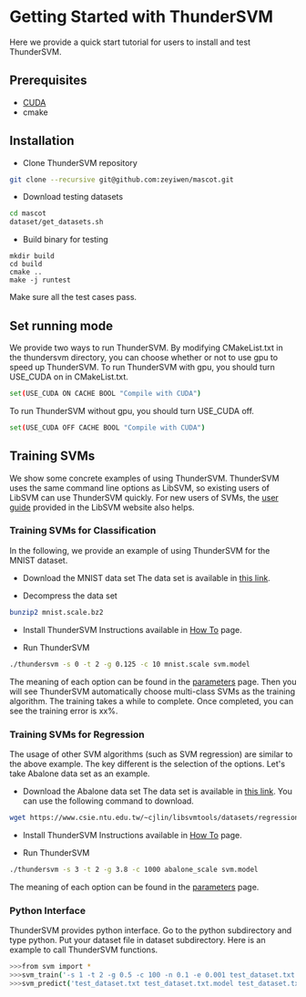 Getting Started with ThunderSVM
===============================
Here we provide a quick start tutorial for users to install and test ThunderSVM.

## Prerequisites
* [CUDA](https://developer.nvidia.com/cuda-downloads)
* cmake

## Installation
* Clone ThunderSVM repository
```bash
git clone --recursive git@github.com:zeyiwen/mascot.git
```
* Download testing datasets
```bash
cd mascot
dataset/get_datasets.sh
```
* Build binary for testing
```
mkdir build
cd build
cmake ..
make -j runtest
```
Make sure all the test cases pass.

## Set running mode
We provide two ways to run ThunderSVM. By modifying CMakeList.txt in the thundersvm directory, you can choose whether or not to use gpu to speed up ThunderSVM. To run ThunderSVM with gpu, you should turn USE_CUDA on in CMakeList.txt.
```bash
set(USE_CUDA ON CACHE BOOL "Compile with CUDA")
```
To run ThunderSVM without gpu, you should turn USE_CUDA off.
```bash
set(USE_CUDA OFF CACHE BOOL "Compile with CUDA")
```

## Training SVMs
We show some concrete examples of using ThunderSVM. ThunderSVM uses the same command line options as LibSVM, so existing users of LibSVM can use ThunderSVM quickly. For new users of SVMs, the [user guide](http://www.csie.ntu.edu.tw/~cjlin/papers/guide/guide.pdf) provided in the LibSVM website also helps. 

### Training SVMs for Classification
In the following, we provide an example of using ThunderSVM for the MNIST dataset.

* Download the MNIST data set
The data set is available in [this link](https://www.csie.ntu.edu.tw/~cjlin/libsvmtools/datasets/multiclass/mnist.scale.bz2).

* Decompress the data set
```bash
bunzip2 mnist.scale.bz2
```

* Install ThunderSVM
Instructions available in [How To](how-to.md) page.

* Run ThunderSVM
```bash
./thundersvm -s 0 -t 2 -g 0.125 -c 10 mnist.scale svm.model
```
The meaning of each option can be found in the [parameters](parameters.md) page. Then you will see ThunderSVM automatically choose multi-class SVMs as the training algorithm. The training takes a while to complete. Once completed, you can see the training error is xx%.

### Training SVMs for Regression
The usage of other SVM algorithms (such as SVM regression) are similar to the above example. The key different is the selection of the options. Let's take Abalone data set as an example.

* Download the Abalone data set
The data set is available in [this link](https://www.csie.ntu.edu.tw/~cjlin/libsvmtools/datasets/regression/abalone_scale). You can use the following command to download.
```bash
wget https://www.csie.ntu.edu.tw/~cjlin/libsvmtools/datasets/regression/abalone_scale
```

* Install ThunderSVM
Instructions available in [How To](how-to.md) page.

* Run ThunderSVM
```bash
./thundersvm -s 3 -t 2 -g 3.8 -c 1000 abalone_scale svm.model
```
The meaning of each option can be found in the [parameters](parameters.md) page. 

### Python Interface
ThunderSVM provides python interface. Go to the python subdirectory and type python. Put your dataset file in dataset subdirectory. Here is an example to call ThunderSVM functions.
```bash
>>>from svm import *
>>>svm_train('-s 1 -t 2 -g 0.5 -c 100 -n 0.1 -e 0.001 test_dataset.txt test_dataset.txt.model')
>>>svm_predict('test_dataset.txt test_dataset.txt.model test_dataset.txt.out')
```
